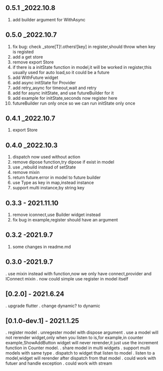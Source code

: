 
## 0.5.1 _2022.10.8
1. add builder argument for WithAsync
## 0.5.0 _2022.10.7
1. fix bug: check _store[T]!.others![key] in register,should throw when key is registed
1. add a get store
1. remove export Store
1. if there is a initState function in model,it will be worked in register,this usually used for auto load,so it could be a future
1. add WithFuture widget
1. add async initState for Provider
1. add retry_async for timeout,wait and retry
1. add for async initState, and use futureBuilder for it
1. add example for initState,seconds now register here
1. futureBuilder run only once so we can run initState only once 


## 0.4.1 _2022.10.7
1. export Store

## 0.4.0 _2022.10.3
1. dispatch now used without action
1. remove dipose function,try dipose if exist in model
1. use _rebuild instead of setState
1. remove mixin 
1. return future.error in model to future builder
1. use Type as key in map,instead instance
1. support multi instance,by string key

## 0.3.3 - 2021.11.10
1. remove iconnect,use Builder widget instead
1. fix bug in example,register should have an argument
## 0.3.2 -2021.9.7
1. some changes in readme.md
## 0.3.0 -2021.9.7
. use mixin instead with function,now we only have connect,provider and IConnect mixin
. now could simple use register in model itself 

## [0.2.0] - 2021.6.24
. upgrade flutter
. change dynamic? to dynamic

## [0.1.0-dev.1] - 2021.1.25
. register model 
. unregester model with dispose argument
. use a model will not rerender widget,only when you listen to is,for example,in counter example,ShowAddButton widget will never rerender,it just use the increment function in Counter model.
. share model in multi widgets
. support multi models with same type
. dispatch to widget that listen to model
. listen to a model,widget will rerender after dispatch from that model
. could work with futuer and handle exception
. could work with stream


